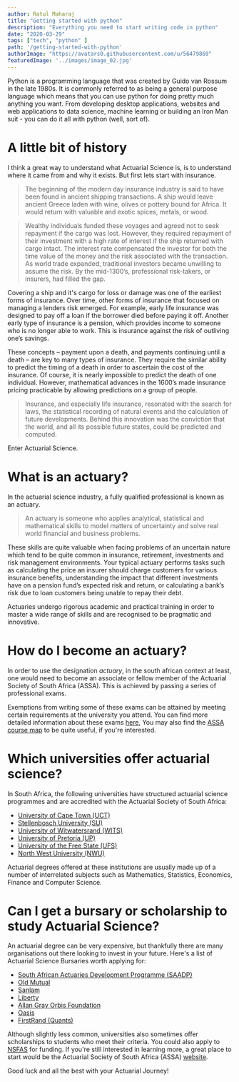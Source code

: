```yaml
---
author: Ratul Maharaj
title: "Getting started with python"
description: "Everything you need to start writing code in python"
date: "2020-03-29"
tags: ["tech", "python" ]
path: '/getting-started-with-python'
authorImage: "https://avatars0.githubusercontent.com/u/56479869"
featuredImage: '../images/image_02.jpg'
---
```


Python is a programming language that was created by Guido van Rossum in the late 1980s. It is commonly referred to as being a general purpose language which means that you can use python for doing pretty much anything you want. From developing desktop applications, websites and web applications to data science, machine learning or building an Iron Man suit - you can do it all with python (well, sort of). 

<!-- end -->

# A little bit of history


I think a great way to understand what Actuarial Science is, is to understand where it came from and why it exists. But first lets start with insurance.

<!-- <a target="_blank" href="https://www.directknowledge.com/actuarial-science-history/"> -->
> The beginning of the modern day insurance industry is said to have been found in ancient shipping transactions. A ship would leave ancient Greece laden with wine, olives or pottery bound for Africa. It would return with valuable and exotic spices, metals, or wood. 

>Wealthy individuals funded these voyages and agreed not to seek repayment if the cargo was lost. However, they required repayment of their investment with a high rate of interest if the ship returned with cargo intact. The interest rate compensated the investor for both the time value of the money and the risk associated with the transaction. As world trade expanded, traditional investors became unwilling to assume the risk. By the mid-1300’s, professional risk-takers, or insurers, had filled the gap. 

Covering a ship and it's cargo for loss or damage was one of the earliest forms of insurance. Over time, other forms of insurance that focused on managing a lenders risk emerged. For example, early life insurance was designed to pay off a loan if the borrower died before paying it off. Another early type of insurance is a pension, which provides income to someone who is no longer able to work. This is insurance against the risk of outliving one’s savings. 

These concepts – payment upon a death, and payments continuing until a death – are key to many types of insurance. They require the similar ability to predict the timing of a death in order to ascertain the cost of the insurance. Of course, it is nearly impossible to predict the death of one individual. However, mathematical advances in the 1600’s made insurance pricing practicable by allowing predictions on a group of people.

<!-- <a target="_blank" href="https://www.swissre.com/dam/jcr:638f00a0-71b9-4d8e-a960-dddaf9ba57cb/150_history_of_insurance.pdf"> -->

> Insurance, and especially life insurance, resonated with the search for laws, the statistical recording of natural events and the calculation of future developments. Behind this innovation was the conviction that the world, and all its possible future states, could be predicted and computed.

Enter Actuarial Science.

# What is an actuary?

In the actuarial science industry,  a fully qualified professional is known as an actuary.

<!-- <a target="_blank" href="https://www.actuarialsociety.org.za/becoming-an-actuary/"> -->

> An actuary is someone who applies analytical, statistical and mathematical skills to model matters of uncertainty and solve real world financial and business problems. 

These skills are quite valuable when facing problems of an uncertain nature which tend to be quite common in insurance, retirement, investments and risk management environments. Your typical actuary performs tasks such as calculating the price an insurer should charge customers for various insurance benefits, understanding the impact that different investments have on a pension fund’s expected risk and return, or calculating a bank’s risk due to loan customers being unable to repay their debt. 


Actuaries undergo rigorous academic and practical training in order to master a wide range of skills and are recognised to be pragmatic and innovative.

# How do I become an actuary?

In order to use the designation *actuary*, in the south african context at least, one would need to become an associate or fellow member of the Actuarial Society of South Africa (ASSA). This is achieved by passing a series of professional exams.

Exemptions from writing some of these exams can be attained by meeting certain requirements at the university you attend. You can find more detailed information about these exams <a target= "_blank" href="https://www.actuarialsociety.org.za/student-zone/2019-curriculum-page/">here</a>, You may also find the <a target="_blank" href="https://www.actuarialsociety.org.za/download/course-structure-2019/?wpdmdl=8644%22%3E%3Cb%3E%20Course%20Structure%20or%20Roadmap%3C/b%3E%3C/a%3E%20%3Cdiv%20class=%22author-journals%22%3E%3Cb%3EAuthor:%3C/b%3E%3Cbr%3E%3Cdiv%20class=%22expects%22%3E%3C/div%3E%20%3C/div%3E%20%20%20%20%20%20%20%20%20%3C/div%3E%3Cbr%3E%20%20%20%20%20%20%20%20%20%20%20%20%20%20%20%20%3Cdiv%20class=%22%20pull-template%22%20align=%22left%22%3E%3Ca%20target=%22_blank%22%20href=%22Course%20Structure%20or%20Roadmap%22%3E%3C/a%3E%20%20%20%20%20%20%20%20%20%20%20%20%20%20%3C/div%3E%20%20%20%20%3C/div%3E%3C/div%3E">ASSA course map</a> to be quite useful, if you're interested.

# Which universities offer actuarial science?

In South Africa, the following universities have structured actuarial science programmes and are accredited with the Actuarial Society of South Africa:
	
<ul>
    <li><a target="_blank" href="https://www.commerce.uct.ac.za/Managementstudies/actuarialscience/">University of Cape Town (UCT)</a></li>
    <li><a target="_blank" href="http://www.sun.ac.za/english/faculty/economy/statistics">Stellenbosch University (SU)</a></li>
    <li><a target="_blank" href="https://www.wits.ac.za/course-finder/undergraduate/science/actuarial-science/">University of Witwatersrand (WITS)</a></li>
    <li><a target="_blank" href="https://www.up.ac.za/insurance-and-actuarial-science">University of Pretoria (UP)</a></li>
    <li><a target="_blank" href="https://www.ufs.ac.za/natagri/departments-and-divisions/mathematical-statistics-and-actuarial-science-home/actuarial-study-support/exemption-agreement">University of the Free State (UFS)</a></li>
    <li><a target="_blank" href="http://natural-sciences.nwu.ac.za/bmi">North West University (NWU)</a></li>
</ul>	

Actuarial degrees offered at these institutions are usually made up of a number of interrelated subjects such as Mathematics, Statistics, Economics, Finance and Computer Science.
								

# Can I get a bursary or scholarship to study Actuarial Science?</h1>
                                
An actuarial degree can be very expensive, but thankfully there are many organisations out there looking to invest in your future. Here's a list of Actuarial Science Bursaries worth applying for:

<ul>
    <li><a target="_blank" href="https://www.saadp.co.za/application">South African Actuaries Development Programme (SAADP)</a></li>
    <li><a target="_blank" href="https://www.oldmutual.co.za/careers/actuarial-bursary/">Old Mutual</a></li>
    <li><a target="_blank" href="https://www.sanlam.co.za/careers/Pages/bursaries.aspx">Sanlam</a></li>
    <li><a  target="_blank" href="https://www.liberty.co.za/Pages/bursaries.aspx">Liberty</a></li>
    <li><a target="_blank" href="https://www.allangrayorbis.org/entrepreneurship-development-programmes/fellowship/">Allan Gray Orbis Foundation</a></li>
    <li><a target="_blank" href="https://www.oasis.co.za/default/content.aspx?initial=true&moveto=1030">Oasis</a></li>
    <li><a target="_blank" href="https://www.my4in1.com/apply.html">FirstRand (Quants)</a></li>
</ul>

Although slightly less common, universities also sometimes offer scholarships to students who meet their criteria. You could also apply to <a target="_blank" href="http://www.nsfas.org.za/content/how-to-apply.html">NSFAS</a> for funding. If you're still interested in learning more,  a great place to start would be the Actuarial Society of South Africa (ASSA) <a href="https://www.actuarialsociety.org.za/">website</a>.	


Good luck and all the best with your Actuarial Journey!

